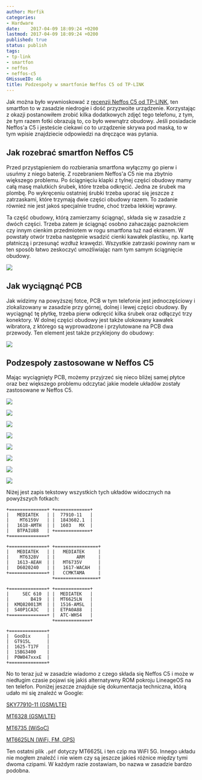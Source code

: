 ```yaml
---
author: Morfik
categories:
- Hardware
date:    2017-04-09 18:09:24 +0200
lastmod: 2017-04-09 18:09:24 +0200
published: true
status: publish
tags:
- tp-link
- smartfon
- neffos
- neffos-c5
GHissueID: 46
title: Podzespoły w smartfonie Neffos C5 od TP-LINK
---
```


Jak można było wywnioskować z [recenzji Neffos C5 od TP-LINK][1], ten smartfon to w zasadzie
niedrogie i dość przyzwoite urządzenie. Korzystając z okazji postanowiłem zrobić kilka dodatkowych
zdjęć tego telefonu, z tym, że tym razem fotki obrazują to, co było wewnątrz obudowy. Jeśli
posiadacie Neffos'a C5 i jesteście ciekawi co to urządzenie skrywa pod maską, to w tym wpisie
znajdziecie odpowiedzi na dręczące was pytania.

<!--more-->
## Jak rozebrać smartfon Neffos C5

Przed przystąpieniem do rozbierania smartfona wyłączmy go pierw i usuńmy z niego baterię. Z
rozebraniem Neffos'a C5 nie ma zbytnio większego problemu. Po ściągnięciu klapki z tylnej części
obudowy mamy całą masę malutkich śrubek, które trzeba odkręcić. Jedna ze śrubek ma plombę. Po
wykręceniu ostatniej śrubki trzeba uporać się jeszcze z zatrzaskami, które trzymają dwie części
obudowy razem. To zadanie również nie jest jakoś specjalnie trudne, choć trzeba lekkiej wprawy.

Ta część obudowy, którą zamierzamy ściągnąć, składa się w zasadzie z dwóch części. Trzeba zatem je
ściągnąć osobno zahaczając paznokciem czy innym cienkim przedmiotem w rogu smartfona tuż nad
ekranem. W powstały otwór trzeba następnie wsadzić cienki kawałek plastiku, np. kartę płatniczą i
przesunąć wzdłuż krawędzi. Wszystkie zatrzaski powinny nam w ten sposób łatwo zeskoczyć umożliwiając
nam tym samym ściągnięcie obudowy.

![](/img/2017/04/001.neffos-c5-tp-link-podzespoly.jpg#huge)

## Jak wyciągnąć PCB

Jak widzimy na powyższej fotce, PCB w tym telefonie jest jednoczęściowy i zlokalizowany w zasadzie
przy górnej, dolnej i lewej części obudowy. By wyciągnąć tę płytkę, trzeba pierw odkręcić kilka
śrubek oraz odłączyć trzy konektory. W dolnej części obudowy jest także ulokowany kawałek
wibratora, z którego są wyprowadzone i przylutowane na PCB dwa przewody. Ten element jest także
przyklejony do obudowy:

![](/img/2017/04/002.neffos-c5-tp-link-podzespoly.jpg#huge)

## Podzespoły zastosowane w Neffos C5

Mając wyciągnięty PCB, możemy przyjrzeć się nieco bliżej samej płytce oraz bez większego problemu
odczytać jakie modele układów zostały zastosowane w Neffos C5.

![](/img/2017/04/003.neffos-c5-tp-link-podzespoly.jpg#huge)

![](/img/2017/04/004.neffos-c5-tp-link-podzespoly.jpg#huge)

![](/img/2017/04/005.neffos-c5-tp-link-podzespoly.jpg#huge)

![](/img/2017/04/006.neffos-c5-tp-link-podzespoly.jpg#huge)

![](/img/2017/04/007.neffos-c5-tp-link-podzespoly.jpg#huge)

![](/img/2017/04/008.neffos-c5-tp-link-podzespoly.jpg#huge)

![](/img/2017/04/009.neffos-c5-tp-link-podzespoly.jpg#huge)

![](/img/2017/04/010.neffos-c5-tp-link-podzespoly.jpg#huge)

Niżej jest zapis tekstowy wszystkich tych układów widocznych na powyższych fotkach:

    +==============+ +=============+
    |   MEDIATEK   | |  77910-11   |
    |    MT6159V   | |  1843602.1  |
    |   1618-AMTH  | |  1603   MX  |
    |   BTPAIU88   | +=============+
    +==============+

    +==============+ +================+
    |   MEDIATEK   | |   MEDIATEK     |
    |    MT6328V   | |        ARM     |
    |   1613-AEAH  | |   MT6735V      |
    |   D6020240   | |   1617-WACAH   |
    +==============+ |   CCMKTAMA     |
                     +================+

    +==============+ +=============+
    |     SEC 610  | |  MEDIATEK   |
    |        B419  | |  MT6625LN   |
    |  KMQ820013M  | |  1516-AMSL  |
    |  S40P1CA3C   | |  ETPA0A88   |
    +==============+ |  ATC-WHS4   |
                     +=============+

    +==============+
    |  GooDix      |
    |  GT915L      |
    |  1625-T17F   |
    |  15BG3400    |
    |  P0W047xxxE  |
    +==============+

No to teraz już w zasadzie wiadomo z czego składa się Neffos C5 i może w niedługim czasie pojawi się
jakiś alternatywny ROM pokroju LineageOS na ten telefon. Poniżej jeszcze znajduje się dokumentacja
techniczna, którą udało mi się znaleźć w Google:

[SKY77910-11 (GSM/LTE)][2]

[MT6328 (GSM/LTE)][3]

[MT6735 (WiSoC)][4]

[MT6625LN (WiFi, FM, GPS)][5]

Ten ostatni plik `.pdf` dotyczy MT6625L i ten czip ma WiFI 5G. Innego układu nie mogłem znaleźć i
nie wiem czy są jeszcze jakieś różnice między tymi dwoma czipami. W każdym razie zostawiam, bo nazwa
w zasadzie bardzo podobna.


[1]: /post/recenzja-smartfon-neffos-c5-od-tp-link/
[2]: http://www.skyworksinc.com/Product/3063/SKY77910-11
[3]: http://www.datasheetbay.com/PDF_/download.php?id=1067077
[4]: http://www.datasheetbay.com/PDF_/download.php?id=925384
[5]: http://www.datasheet4u.com/download_new.php?id=960584
